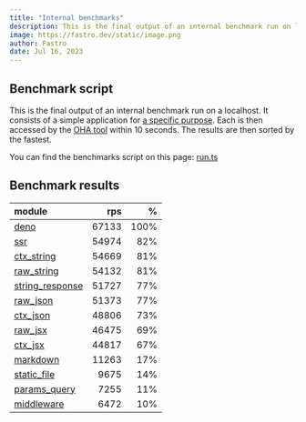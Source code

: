```yaml
---
title: "Internal benchmarks"
description: This is the final output of an internal benchmark run on localhost
image: https://fastro.dev/static/image.png
author: Fastro
date: Jul 16, 2023
---
```


## Benchmark script

This is the final output of an internal benchmark run on a localhost. It consists of a simple application for [a specific purpose](https://github.com/fastrodev/fastro/blob/main/deno.json). Each is then accessed by the [OHA tool](https://github.com/hatoo/oha) within 10 seconds. The results are then sorted by the fastest.

You can find the benchmarks script on this page: [run.ts](https://github.com/fastrodev/fastro/blob/main/bench/run.ts)

## Benchmark results


| module                                                                                       |   rps |    % |
| :------------------------------------------------------------------------------------------- | ----: | ---: |
| [deno](https://github.com/fastrodev/fastro/blob/main/examples/deno.ts)                       | 67133 | 100% |
| [ssr](https://github.com/fastrodev/fastro/blob/main/examples/ssr.ts)                         | 54974 |  82% |
| [ctx_string](https://github.com/fastrodev/fastro/blob/main/examples/ctx_string.ts)           | 54669 |  81% |
| [raw_string](https://github.com/fastrodev/fastro/blob/main/examples/raw_string.ts)           | 54132 |  81% |
| [string_response](https://github.com/fastrodev/fastro/blob/main/examples/string_response.ts) | 51727 |  77% |
| [raw_json](https://github.com/fastrodev/fastro/blob/main/examples/raw_json.ts)               | 51373 |  77% |
| [ctx_json](https://github.com/fastrodev/fastro/blob/main/examples/ctx_json.ts)               | 48806 |  73% |
| [raw_jsx](https://github.com/fastrodev/fastro/blob/main/examples/raw_jsx.tsx)                | 46475 |  69% |
| [ctx_jsx](https://github.com/fastrodev/fastro/blob/main/examples/ctx_jsx.tsx)                | 44817 |  67% |
| [markdown](https://github.com/fastrodev/fastro/blob/main/examples/markdown.ts)               | 11263 |  17% |
| [static_file](https://github.com/fastrodev/fastro/blob/main/examples/static_file.ts)         |  9675 |  14% |
| [params_query](https://github.com/fastrodev/fastro/blob/main/examples/params_query.ts)       |  7255 |  11% |
| [middleware](https://github.com/fastrodev/fastro/blob/main/examples/middleware.ts)           |  6472 |  10% |